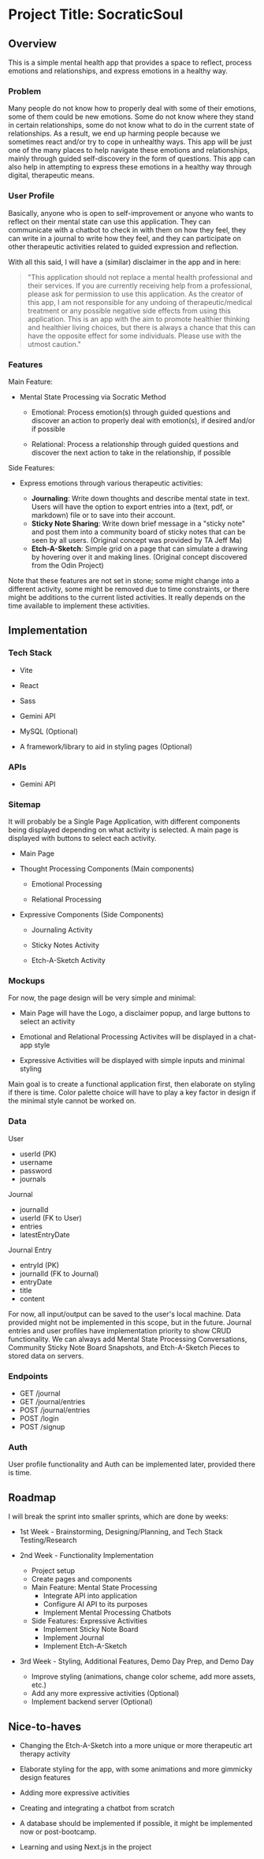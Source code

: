 # Project Title: SocraticSoul

## Overview  

This is a simple mental health app that provides a space to reflect, process emotions and relationships, and express emotions in a healthy way.

### Problem

Many people do not know how to properly deal with some of their emotions, some of them could be new emotions. Some do not know where they stand in certain relationships, some do not know what to do in the current state of relationships. As a result, we end up harming people because we sometimes react and/or try to cope in unhealthy ways. This app will be just one of the many places to help navigate these emotions and relationships, mainly through guided self-discovery in the form of questions. This app can also help in attempting to express these emotions in a healthy way through digital, therapeutic means. 

### User Profile

Basically, anyone who is open to self-improvement or anyone who wants to reflect on their mental state can use this application. They can communicate with a chatbot to check in with them on how they feel, they can write in a journal to write how they feel, and they can participate on other therapeutic activities related to guided expression and reflection.

With all this said, I will have a (similar) disclaimer in the app and in here: 
> "This application should not replace a mental health professional and their services. If you are currently receiving help from a professional, please ask for permission to use this application. As the creator of this app, I am not responsible for any undoing of therapeutic/medical treatment or any possible negative side effects from using this application. This is an app with the aim to promote healthier thinking and healthier living choices, but there is always a chance that this can have the opposite effect for some individuals. Please use with the utmost caution."

### Features

Main Feature:

- Mental State Processing via Socratic Method

  - Emotional: Process emotion(s) through guided questions and discover an action to properly deal with emotion(s), if desired and/or if possible

  - Relational: Process a relationship through guided questions and discover the next action to take in the relationship, if possible

Side Features:

- Express emotions through various therapeutic activities:

  - **Journaling**: Write down thoughts and describe mental state in text. Users will have the option to export entries into a (text, pdf, or markdown) file or to save into their account.
  - **Sticky Note Sharing**: Write down brief message in a "sticky note" and post them into a community board of sticky notes that can be seen by all users. (Original concept was provided by TA Jeff Ma)
  - **Etch-A-Sketch**: Simple grid on a page that can simulate a drawing by hovering over it and making lines. (Original concept discovered from the Odin Project)

Note that these features are not set in stone; some might change into a different activity, some might be removed due to time constraints, or there might be additions to the current listed activities. It really depends on the time available to implement these activities.

## Implementation

### Tech Stack

- Vite

- React

- Sass

- Gemini API

- MySQL (Optional)

- A framework/library to aid in styling pages (Optional)

### APIs

- Gemini API

### Sitemap

It will probably be a Single Page Application, with different components being displayed depending on what activity is selected. A main page is displayed with buttons to select each activity.

- Main Page

- Thought Processing Components (Main components)

  - Emotional Processing

  - Relational Processing

- Expressive Components (Side Components)

  - Journaling Activity

  - Sticky Notes Activity

  - Etch-A-Sketch Activity

### Mockups

For now, the page design will be very simple and minimal:

- Main Page will have the Logo, a disclaimer popup, and large buttons to select an activity

- Emotional and Relational Processing Activites will be displayed in a chat-app style

- Expressive Activities will be displayed with simple inputs and minimal styling

Main goal is to create a functional application first, then elaborate on styling if there is time.
Color palette choice will have to play a key factor in design if the minimal style cannot be worked on.

### Data

User

- userId (PK)
- username
- password
- journals

Journal

- journalId
- userId (FK to User)
- entries
- latestEntryDate

Journal Entry

- entryId (PK)
- journalId (FK to Journal)
- entryDate
- title
- content

For now, all input/output can be saved to the user's local machine. Data provided might not be implemented in this scope, but in the future. Journal entries and user profiles have implementation priority to show CRUD functionality. We can always add Mental State Processing Conversations, Community Sticky Note Board Snapshots, and Etch-A-Sketch Pieces to stored data on servers.

### Endpoints

- GET /journal
- GET /journal/entries
- POST /journal/entries
- POST /login
- POST /signup

### Auth

User profile functionality and Auth can be implemented later, provided there is time.

## Roadmap

I will break the sprint into smaller sprints, which are done by weeks:

- 1st Week - Brainstorming, Designing/Planning, and Tech Stack Testing/Research

- 2nd Week - Functionality Implementation
  - Project setup
  - Create pages and components
  - Main Feature: Mental State Processing
    - Integrate API into application
    - Configure AI API to its purposes
    - Implement Mental Processing Chatbots
  - Side Features: Expressive Activities
    - Implement Sticky Note Board
    - Implement Journal
    - Implement Etch-A-Sketch

- 3rd Week - Styling, Additional Features, Demo Day Prep, and Demo Day

  - Improve styling (animations, change color scheme, add more assets, etc.)
  - Add any more expressive activities (Optional)
  - Implement backend server (Optional)

## Nice-to-haves

- Changing the Etch-A-Sketch into a more unique or more therapeutic art therapy activity

- Elaborate styling for the app, with some animations and more gimmicky design features

- Adding more expressive activities

- Creating and integrating a chatbot from scratch

- A database should be implemented if possible, it might be implemented now or post-bootcamp.

- Learning and using Next.js in the project
